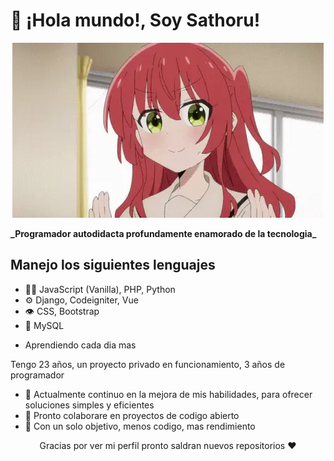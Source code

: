 # 👋 ¡Hola mundo!, Soy Sathoru!
<p align="center">
  <a href="https://www.edisonlee55.com"><img src="kita-ikuyo-rap.webp" alt="Banner"></a>
</p>
 <b>_Programador autodidacta profundamente enamorado de la tecnologia_</b>

## Manejo los siguientes lenguajes
- 👨‍💻 JavaScript (Vanilla), PHP, Python
- ⚙️ Django, Codeigniter, Vue
- 👁️ CSS, Bootstrap
- 💽 MySQL
+ Aprendiendo cada dia mas

Tengo 23 años, un proyecto privado en funcionamiento, 3 años de programador

- 🔭 Actualmente continuo en la mejora de mis habilidades, para ofrecer soluciones simples y eficientes
- 🌱 Pronto colaborare en proyectos de codigo abierto
- 🚀 Con un solo objetivo, menos codigo, mas rendimiento

<p align="center">Gracias por ver mi perfil pronto saldran nuevos repositorios ❤</p>
